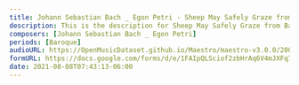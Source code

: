```yaml
---
title: Johann Sebastian Bach _ Egon Petri - Sheep May Safely Graze from Bach's Birthday Cantata (2)
description: This is the description for Sheep May Safely Graze from Bach's Birthday Cantata by Johann Sebastian Bach _ Egon Petri
composers: [Johann Sebastian Bach _ Egon Petri]
periods: [Baroque]
audioURL: https://OpenMusicDataset.github.io/Maestro/maestro-v3.0.0/2004/MIDI-Unprocessed_XP_14_R1_2004_01-03_ORIG_MID--AUDIO_14_R1_2004_01_Track01_wav.midi
formURL: https://docs.google.com/forms/d/e/1FAIpQLSciof2zbHrAq6V4mJXFq7fycsQWgWg5fNbtuAD-I6B5ecNgIw/viewform
date: 2021-08-08T07:43:13-06:00
---
```

